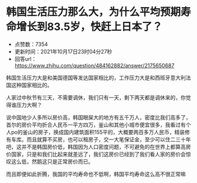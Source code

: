 # 韩国生活压力那么大，为什么平均预期寿命增长到83.5岁，快赶上日本了？
- 点赞数：7354
- 更新时间：2021年10月17日23时04分27秒
- 回答url：https://www.zhihu.com/question/484162882/answer/2175650687
<body>
 <p data-pid="pvnXIXlZ">韩国生活压力大是和美国德国等发达国家相比的，工作压力大是和西班牙意大利法国这种国家相比的。</p>
 <p data-pid="gpd28TAK">人家过中秋节有三天，不需要调休，我们只有一天，剩下两天都是调休来的，你觉得谁压力大啊？</p>
 <p data-pid="ps0Snh2v">说中国地少人多所以房价高，韩国眼屎大的地方有五千万人，密度比我们高多了，首尔的房价平均折合人民币一平方四万，釜山和其他小城市便宜很多，我看过有个人po的釜山的房子，换成国内建筑面积155平的，大概要两百多万人民币，精装修有车库。而且就算不买房，也可以租房子，交一大笔保证金，至少可以住二三十年吧，这并不是韩国房价低，韩国因为人口密度问题，不可避免的在世界上都算高房价国家，只是和我们比起来就差远了，我们这房价已经到了我们看人家的房价会惊叹这么低，然鹅这只是正常房价而已。</p>
 <p data-pid="4pS5eTNX">而且即便如此折腾，我国的平均寿命也不低啊，韩国平均寿命这么高不很正常嘛</p>
</body>